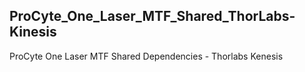 ## ProCyte_One_Laser_MTF_Shared_ThorLabs-Kinesis
ProCyte One Laser MTF Shared Dependencies - Thorlabs Kenesis
